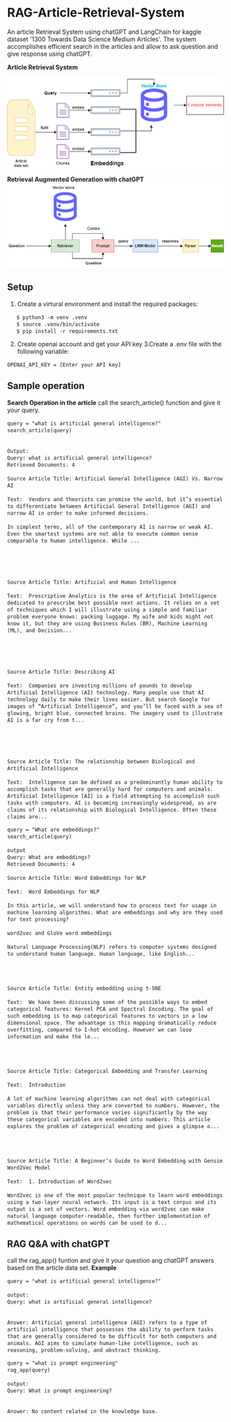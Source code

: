 # RAG-Article-Retrieval-System
An article Retrieval System using chatGPT and LangChain for kaggle dataset '1300 Towards Data Science Medium Articles'. The system accomplishes efficient search in the articles and allow to ask question and give response using chatGPT.

**Article Retrieval System**

![Alt text](file/rag_diag.png)

**Retrieval Augmented Generation with chatGPT**
![Alt text](file/rag_app.png)

## Setup
1. Create a virtural environment and install the required packages:
```
   $ python3 -m venv .venv 
   $ source .venv/bin/activate
   $ pip install -r requirements.txt
```
2. Create openai account and get your API key
3.Create a .env file with the following variable:
```
OPENAI_API_KEY = [Enter your API key]
```
## Sample operation
**Search Operation in the article**
call the search_article() function and give it your query.
```
query = "what is artificial general intelligence?"
search_article(query)


Output:
Query: what is artificial general intelligence?
Retrieved Documents: 4

Source Article Title: Artificial General Intelligence (AGI) Vs. Narrow AI

Text:  Vendors and theorists can promise the world, but it’s essential to differentiate between Artificial General Intelligence (AGI) and narrow AI in order to make informed decisions.

In simplest terms, all of the contemporary AI is narrow or weak AI. Even the smartest systems are not able to execute common sense comparable to human intelligence. While ...





Source Article Title: Artificial and Human Intelligence

Text:  Prescriptive Analytics is the area of Artificial Intelligence dedicated to prescribe best possible next actions. It relies on a set of techniques which I will illustrate using a simple and familiar problem everyone knows: packing luggage. My wife and kids might not know it, but they are using Business Rules (BR), Machine Learning (ML), and Decision...





Source Article Title: Describing AI

Text:  Companies are investing millions of pounds to develop Artificial Intelligence (AI) technology. Many people use that AI technology daily to make their lives easier. But search Google for images of “Artificial Intelligence”, and you’ll be faced with a sea of glowing, bright blue, connected brains. The imagery used to illustrate AI is a far cry from t...





Source Article Title: The relationship between Biological and Artificial Intelligence

Text:  Intelligence can be defined as a predominantly human ability to accomplish tasks that are generally hard for computers and animals. Artificial Intelligence [AI] is a field attempting to accomplish such tasks with computers. AI is becoming increasingly widespread, as are claims of its relationship with Biological Intelligence. Often these claims are...
```
```
query = "What are embeddings?"
search_article(query)

output
Query: What are embeddings?
Retrieved Documents: 4

Source Article Title: Word Embeddings for NLP

Text:  Word Embeddings for NLP

In this article, we will understand how to process text for usage in machine learning algorithms. What are embeddings and why are they used for text processing?

word2vec and GloVe word embeddings

Natural Language Processing(NLP) refers to computer systems designed to understand human language. Human language, like English...




Source Article Title: Entity embedding using t-SNE

Text:  We have been discussing some of the possible ways to embed categorical features: Kernel PCA and Spectral Encoding. The goal of such embedding is to map categorical features to vectors in a low dimensional space. The advantage is this mapping dramatically reduce overfitting, compared to 1-hot encoding. However we can lose information and make the le...




Source Article Title: Categorical Embedding and Transfer Learning

Text:  Introduction

A lot of machine learning algorithms can not deal with categorical variables directly unless they are converted to numbers. However, the problem is that their performance varies significantly by the way these categorical variables are encoded into numbers. This article explores the problem of categorical encoding and gives a glimpse o...




Source Article Title: A Beginner’s Guide to Word Embedding with Gensim Word2Vec Model

Text:  1. Introduction of Word2vec

Word2vec is one of the most popular technique to learn word embeddings using a two-layer neural network. Its input is a text corpus and its output is a set of vectors. Word embedding via word2vec can make natural language computer-readable, then further implementation of mathematical operations on words can be used to d...
```

## RAG Q&A with chatGPT
call the rag_app() funtion and give it your question ang chatGPT answers based on the article data set.
**Example**
```
query = "what is artificial general intelligence?"

output:
Query: what is artificial general intelligence?


Answer: Artificial general intelligence (AGI) refers to a type of artificial intelligence that possesses the ability to perform tasks that are generally considered to be difficult for both computers and animals. AGI aims to simulate human-like intelligence, such as reasoning, problem-solving, and abstract thinking.
```
```
query = "what is prompt engineering"
rag_app(query)

output:
Query: What is prompt engineering?


Answer: No content related in the knowledge base.
```









